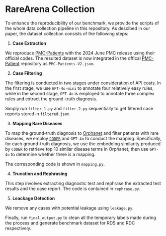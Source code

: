# RareArena Collection

To enhance the reproducibility of our benchmark, we provide the scripts of the whole data collection pipeline in this repository.
As descibed in our paper, the dataset collection consists of the following steps:

1. **Case Extraction**

We reproduce [PMC-Patients](https://github.com/zhao-zy15/PMC-Patients) with the 2024 June PMC release using their official codes.
The resulted dataset is now integrated in the offical [PMC-Patient](https://huggingface.co/datasets/THUMedInfo/PMC-Patients) repository as `PMC-Patients-V2.json`.

2. **Case Filtering**

The filtering is conducted in two stages under consideration of API costs.
In the first stage, we use `GPT-4o-mini` to annotate four relatively easy rules, while in the second stage, `GPT-4o` is employed to annotate three complex rules and extract the ground-truth diagnosis.

Simply run `filter_1.py` and `filter_2.py` sequentially to get filtered case reports stored in `filtered.json`.

3. **Mapping Rare Diseases**

To map the ground-truth diagnosis to [Orphanet](https://www.orpha.net/) and filter patients with rare diseases, we employ [`CODER`](https://huggingface.co/GanjinZero/coder_eng) and `GPT-4o` to conduct the mapping.
Specifically, for each ground-truth diagnosis, we use the embedding similarity produced by `CODER` to retrieve top 10 similar disease terms in Orphanet, then use `GPT-4o` to determine whether there is a mapping.

The corresponding code is shown in `mapping.py`.

4. **Trucation and Rephrasing**

This step involves extracting diagnostic test and rephrase the extracted test results and the case report. The code is contained in `rephrase.py`.

5. **Leackage Detection**

We remove any cases with potential leakage using `leakage.py`.

Finally, run `final_output.py` to clean all the temporary labels made during the process and generate benchmark dataset for RDS and RDC respectively.
